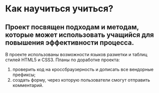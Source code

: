# Как научиться учиться?
## Проект посвящен подходам и методам, которые может использовать учащийся для повышения эффективности процесса.
В проекте использованы возможности языков разметки и таблиц стилей HTML5 и CSS3.
Планы по доработке проекта:
1. проверить код на кроссбраузерность и дописать все вендорные префиксы;
2. создать форму, через которую пользователи смогут отправить комментарий.
